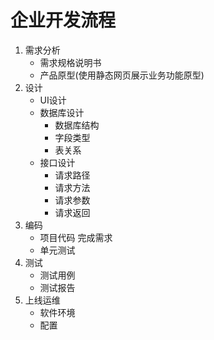 # 企业开发流程

1. 需求分析
    - 需求规格说明书
    - 产品原型(使用静态网页展示业务功能原型)
2. 设计
    - UI设计
    - 数据库设计
        - 数据库结构
        - 字段类型
        - 表关系
    - 接口设计
        - 请求路径
        - 请求方法
        - 请求参数
        - 请求返回
3. 编码
    - 项目代码 完成需求
    - 单元测试
4. 测试
    - 测试用例
    - 测试报告
5. 上线运维
    - 软件环境
    - 配置